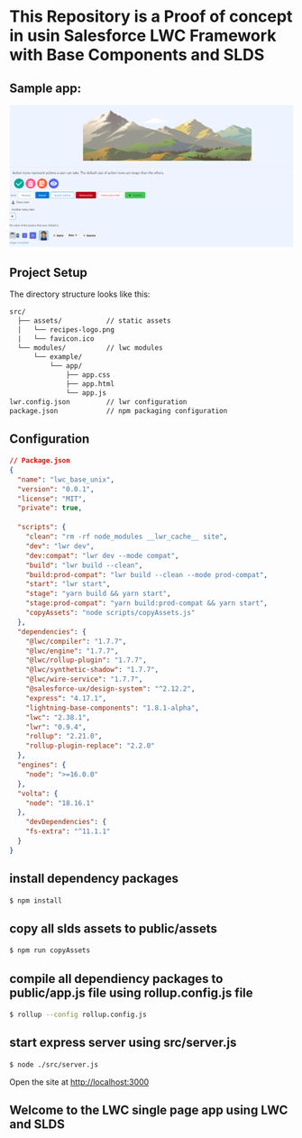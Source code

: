 # This Repository is a Proof of concept in usin Salesforce LWC Framework with Base Components and SLDS

## Sample app:
![Alt text](./image.png)

## Project Setup

The directory structure looks like this:

```
src/
  ├── assets/           // static assets
  │   └── recipes-logo.png
  |   └── favicon.ico
  └── modules/          // lwc modules
      └── example/
          └── app/
              ├── app.css
              ├── app.html
              └── app.js
lwr.config.json         // lwr configuration
package.json            // npm packaging configuration
```

## Configuration


```json
// Package.json
{
  "name": "lwc_base_unix",
  "version": "0.0.1",
  "license": "MIT",
  "private": true,
  
  "scripts": {
    "clean": "rm -rf node_modules __lwr_cache__ site",
    "dev": "lwr dev",
    "dev:compat": "lwr dev --mode compat",
    "build": "lwr build --clean",
    "build:prod-compat": "lwr build --clean --mode prod-compat",
    "start": "lwr start",
    "stage": "yarn build && yarn start",
    "stage:prod-compat": "yarn build:prod-compat && yarn start",
    "copyAssets": "node scripts/copyAssets.js"
  },
  "dependencies": {
    "@lwc/compiler": "1.7.7",
    "@lwc/engine": "1.7.7",
    "@lwc/rollup-plugin": "1.7.7",
    "@lwc/synthetic-shadow": "1.7.7",
    "@lwc/wire-service": "1.7.7",
    "@salesforce-ux/design-system": "^2.12.2",
    "express": "4.17.1",
    "lightning-base-components": "1.8.1-alpha",
    "lwc": "2.38.1",
    "lwr": "0.9.4",
    "rollup": "2.21.0",
    "rollup-plugin-replace": "2.2.0"
  },
  "engines": {
    "node": ">=16.0.0"
  },
  "volta": {
    "node": "18.16.1"
  },
    "devDependencies": {
    "fs-extra": "^11.1.1"
  }
}
```

## install dependency packages

```bash
$ npm install
```
## copy all slds assets to public/assets

```bash
$ npm run copyAssets
```
## compile all dependiency packages to public/app.js file using rollup.config.js file

```bash
$ rollup --config rollup.config.js
```

## start express server using src/server.js


```bash
$ node ./src/server.js
```

Open the site at [http://localhost:3000](http://localhost:3000)

## Welcome to the LWC single page app using LWC and SLDS


